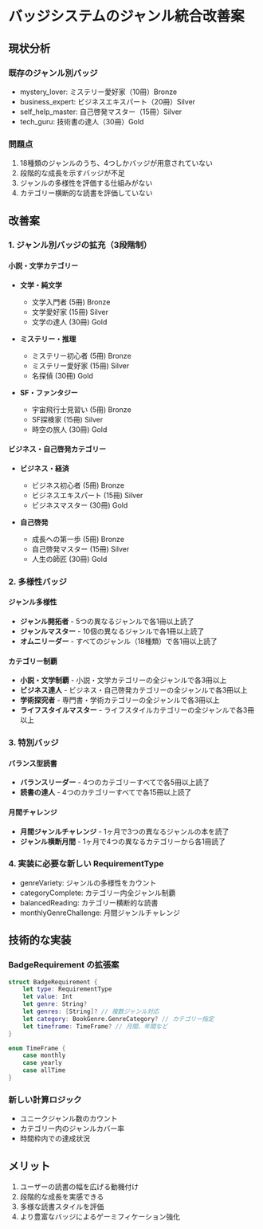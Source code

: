 # バッジシステムのジャンル統合改善案

## 現状分析

### 既存のジャンル別バッジ
- mystery_lover: ミステリー愛好家（10冊）Bronze
- business_expert: ビジネスエキスパート（20冊）Silver  
- self_help_master: 自己啓発マスター（15冊）Silver
- tech_guru: 技術書の達人（30冊）Gold

### 問題点
1. 18種類のジャンルのうち、4つしかバッジが用意されていない
2. 段階的な成長を示すバッジが不足
3. ジャンルの多様性を評価する仕組みがない
4. カテゴリー横断的な読書を評価していない

## 改善案

### 1. ジャンル別バッジの拡充（3段階制）

#### 小説・文学カテゴリー
- **文学・純文学**
  - 文学入門者 (5冊) Bronze
  - 文学愛好家 (15冊) Silver
  - 文学の達人 (30冊) Gold
  
- **ミステリー・推理**
  - ミステリー初心者 (5冊) Bronze
  - ミステリー愛好家 (15冊) Silver  
  - 名探偵 (30冊) Gold
  
- **SF・ファンタジー**
  - 宇宙飛行士見習い (5冊) Bronze
  - SF探検家 (15冊) Silver
  - 時空の旅人 (30冊) Gold

#### ビジネス・自己啓発カテゴリー
- **ビジネス・経済**
  - ビジネス初心者 (5冊) Bronze
  - ビジネスエキスパート (15冊) Silver
  - ビジネスマスター (30冊) Gold
  
- **自己啓発**
  - 成長への第一歩 (5冊) Bronze
  - 自己啓発マスター (15冊) Silver
  - 人生の師匠 (30冊) Gold

### 2. 多様性バッジ

#### ジャンル多様性
- **ジャンル開拓者** - 5つの異なるジャンルで各1冊以上読了
- **ジャンルマスター** - 10個の異なるジャンルで各1冊以上読了
- **オムニリーダー** - すべてのジャンル（18種類）で各1冊以上読了

#### カテゴリー制覇
- **小説・文学制覇** - 小説・文学カテゴリーの全ジャンルで各3冊以上
- **ビジネス達人** - ビジネス・自己啓発カテゴリーの全ジャンルで各3冊以上
- **学術探究者** - 専門書・学術カテゴリーの全ジャンルで各3冊以上
- **ライフスタイルマスター** - ライフスタイルカテゴリーの全ジャンルで各3冊以上

### 3. 特別バッジ

#### バランス型読書
- **バランスリーダー** - 4つのカテゴリーすべてで各5冊以上読了
- **読書の達人** - 4つのカテゴリーすべてで各15冊以上読了

#### 月間チャレンジ
- **月間ジャンルチャレンジ** - 1ヶ月で3つの異なるジャンルの本を読了
- **ジャンル横断月間** - 1ヶ月で4つの異なるカテゴリーから各1冊読了

### 4. 実装に必要な新しい RequirementType
- genreVariety: ジャンルの多様性をカウント
- categoryComplete: カテゴリー内全ジャンル制覇
- balancedReading: カテゴリー横断的な読書
- monthlyGenreChallenge: 月間ジャンルチャレンジ

## 技術的な実装

### BadgeRequirement の拡張案
```swift
struct BadgeRequirement {
    let type: RequirementType
    let value: Int
    let genre: String?
    let genres: [String]? // 複数ジャンル対応
    let category: BookGenre.GenreCategory? // カテゴリー指定
    let timeframe: TimeFrame? // 月間、年間など
}

enum TimeFrame {
    case monthly
    case yearly
    case allTime
}
```

### 新しい計算ロジック
- ユニークジャンル数のカウント
- カテゴリー内のジャンルカバー率
- 時間枠内での達成状況

## メリット
1. ユーザーの読書の幅を広げる動機付け
2. 段階的な成長を実感できる
3. 多様な読書スタイルを評価
4. より豊富なバッジによるゲーミフィケーション強化
